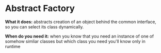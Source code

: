 # Abstract Factory 

**What it does:** abstracts creation of an object behind the common interface, so you can select its class dynamically.

**When do you need it:** when you know that you need an instance of one of somehow simliar classes but which class you need you'll know only in runtime
